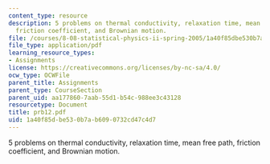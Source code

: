 ```yaml
---
content_type: resource
description: 5 problems on thermal conductivity, relaxation time, mean free path,
  friction coefficient, and Brownian motion.
file: /courses/8-08-statistical-physics-ii-spring-2005/1a40f85dbe530b7ab6090732cd47c4d7_prb12.pdf
file_type: application/pdf
learning_resource_types:
- Assignments
license: https://creativecommons.org/licenses/by-nc-sa/4.0/
ocw_type: OCWFile
parent_title: Assignments
parent_type: CourseSection
parent_uid: aa177860-7aab-55d1-b54c-988ee3c43128
resourcetype: Document
title: prb12.pdf
uid: 1a40f85d-be53-0b7a-b609-0732cd47c4d7
---
```

5 problems on thermal conductivity, relaxation time, mean free path, friction coefficient, and Brownian motion.